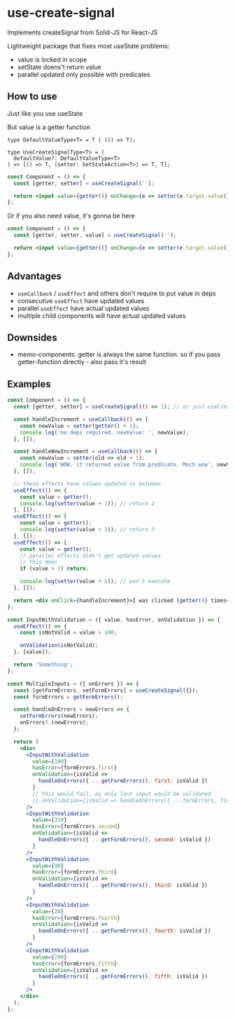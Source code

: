 # use-create-signal

Implements createSignal from Solid-JS for React-JS

Lightweight package that fixes most useState problems:

- value is locked in scope
- setState doens't return value
- parallel updated only possible with predicates

## How to use

Just like you use useState

But value is a getter function

```tsx
type DefaultValueType<T> = T | (() => T);

type UseCreateSignalType<T> = (
  defaultValue?: DefaultValueType<T>
) => [() => T, (setter: SetStateAction<T>) => T, T];
```

```jsx
const Component = () => {
  const [getter, setter] = useCreateSignal('');

  return <input value={getter()} onChange={e => setter(e.target.value)} />;
};
```

Or if you also need value, it's gonna be here

```jsx
const Component = () => {
  const [getter, setter, value] = useCreateSignal('');

  return <input value={getter()} onChange={e => setter(e.target.value)} />;
};
```

## Advantages

- `useCallback` / `useEffect` and others don't require to put value in deps
- consecutive `useEffect` have updated values
- parallel `useEffect` have actual updated values
- multiple child components will have actual updated values

## Downsides

- memo-components: getter is always the same function. so if you pass getter-function directly - also pass it's result

## Examples

```jsx
const Component = () => {
  const [getter, setter] = useCreateSignal(() => 1); // or just useCreateSignal(1). it's the same as useState

  const handleIncrement = useCallback(() => {
    const newValue = setter(getter() + 1);
    console.log('no deps required. newValue: ', newValue);
  }, []);

  const handleWowIncrement = useCallback(() => {
    const newValue = setter(old => old + 1);
    console.log('WOW. it returned value from predicate. Much wow', newValue);
  }, []);

  // these effects have values updated in between
  useEffect(() => {
    const value = getter();
    console.log(setter(value + 1)); // return 2
  }, []);
  useEffect(() => {
    const value = getter();
    console.log(setter(value + 1)); // return 3
  }, []);
  useEffect(() => {
    const value = getter();
    // parallel effects didn't get updated values
    // this does
    if (value > 2) return;

    console.log(setter(value + 1)); // won't execute
  }, []);

  return <div onClick={handleIncrement}>I was clicked {getter()} times</div>;
};
```

```jsx
const InputWithValidation = ({ value, hasError, onValidation }) => {
  useEffect(() => {
    const isNotValid = value > 100;

    onValidation(isNotValid);
  }, [value]);

  return 'Something';
};

const MultipleInputs = ({ onErrors }) => {
  const [getFormErrors, setFormErrors] = useCreateSignal({});
  const formErrors = getFormErrors();

  const handleOnErrors = newErrors => {
    setFormErrors(newErrors);
    onErrors?.(newErrors);
  };

  return (
    <div>
      <InputWithValidation
        value={190}
        hasError={formErrors.first}
        onValidation={isValid =>
          handleOnErrors({ ...getFormErrors(), first: isValid })
        }
        // this would fail, as only last input would be validated
        // onValidation={isValid => handleOnErrors({ ...formErrors, first: isValid })}
      />
      <InputWithValidation
        value={310}
        hasError={formErrors.second}
        onValidation={isValid =>
          handleOnErrors({ ...getFormErrors(), second: isValid })
        }
      />
      <InputWithValidation
        value={90}
        hasError={formErrors.third}
        onValidation={isValid =>
          handleOnErrors({ ...getFormErrors(), third: isValid })
        }
      />
      <InputWithValidation
        value={20}
        hasError={formErrors.fourth}
        onValidation={isValid =>
          handleOnErrors({ ...getFormErrors(), fourth: isValid })
        }
      />
      <InputWithValidation
        value={290}
        hasError={formErrors.fifth}
        onValidation={isValid =>
          handleOnErrors({ ...getFormErrors(), fifth: isValid })
        }
      />
    </div>
  );
};
```
